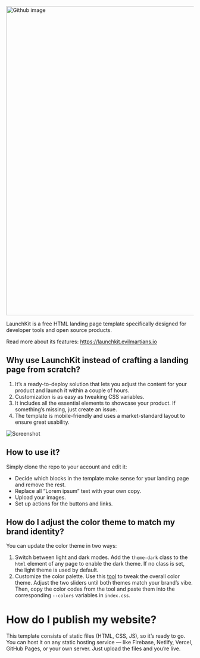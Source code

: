 <img width="830" alt="Github image" src="https://github.com/user-attachments/assets/11004a75-6962-46ed-9a50-b0abe7786e2d" />

LaunchKit is a free HTML landing page template specifically designed for developer tools and open source products.

Read more about its features: https://launchkit.evilmartians.io

## Why use LaunchKit instead of crafting a landing page from scratch?

1. It’s a ready-to-deploy solution that lets you adjust the content for your product and launch it within a couple of hours.
2. Customization is as easy as tweaking CSS variables.
3. It includes all the essential elements to showcase your product. If something’s missing, just create an issue.
4. The template is mobile-friendly and uses a market-standard layout to ensure great usability.

![Screenshot](https://github.com/user-attachments/assets/0f49093c-f895-471c-b478-1525e380a3a2)

## How to use it?

Simply clone the repo to your account and edit it:
- Decide which blocks in the template make sense for your landing page and remove the rest.
- Replace all “Lorem ipsum” text with your own copy.
- Upload your images.
- Set up actions for the buttons and links.

## How do I adjust the color theme to match my brand identity?

You can update the color theme in two ways:

1. Switch between light and dark modes. Add the `theme-dark` class to the `html` element of any page to enable the dark theme. If no class is set, the light theme is used by default.
2. Customize the color palette. Use this [tool](https://codepen.io/romanshamin/full/QwWgNLN) to tweak the overall color theme. Adjust the two sliders until both themes match your brand’s vibe. Then, copy the color codes from the tool and paste them into the corresponding `--colors` variables in `index.css`.

# How do I publish my website?

This template consists of static files (HTML, CSS, JS), so it’s ready to go. You can host it on any static hosting service — like Firebase, Netlify, Vercel, GitHub Pages, or your own server. Just upload the files and you’re live.
